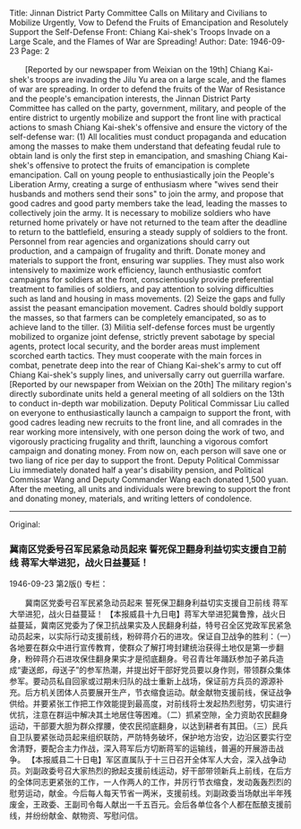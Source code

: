 Title: Jinnan District Party Committee Calls on Military and Civilians to Mobilize Urgently, Vow to Defend the Fruits of Emancipation and Resolutely Support the Self-Defense Front: Chiang Kai-shek's Troops Invade on a Large Scale, and the Flames of War are Spreading!
Author:
Date: 1946-09-23
Page: 2

　　[Reported by our newspaper from Weixian on the 19th] Chiang Kai-shek's troops are invading the Jilu Yu area on a large scale, and the flames of war are spreading. In order to defend the fruits of the War of Resistance and the people's emancipation interests, the Jinnan District Party Committee has called on the party, government, military, and people of the entire district to urgently mobilize and support the front line with practical actions to smash Chiang Kai-shek's offensive and ensure the victory of the self-defense war: (1) All localities must conduct propaganda and education among the masses to make them understand that defeating feudal rule to obtain land is only the first step in emancipation, and smashing Chiang Kai-shek's offensive to protect the fruits of emancipation is complete emancipation. Call on young people to enthusiastically join the People's Liberation Army, creating a surge of enthusiasm where "wives send their husbands and mothers send their sons" to join the army, and propose that good cadres and good party members take the lead, leading the masses to collectively join the army. It is necessary to mobilize soldiers who have returned home privately or have not returned to the team after the deadline to return to the battlefield, ensuring a steady supply of soldiers to the front. Personnel from rear agencies and organizations should carry out production, and a campaign of frugality and thrift. Donate money and materials to support the front, ensuring war supplies. They must also work intensively to maximize work efficiency, launch enthusiastic comfort campaigns for soldiers at the front, conscientiously provide preferential treatment to families of soldiers, and pay attention to solving difficulties such as land and housing in mass movements. (2) Seize the gaps and fully assist the peasant emancipation movement. Cadres should boldly support the masses, so that farmers can be completely emancipated, so as to achieve land to the tiller. (3) Militia self-defense forces must be urgently mobilized to organize joint defense, strictly prevent sabotage by special agents, protect local security, and the border areas must implement scorched earth tactics. They must cooperate with the main forces in combat, penetrate deep into the rear of Chiang Kai-shek's army to cut off Chiang Kai-shek's supply lines, and universally carry out guerrilla warfare.
    [Reported by our newspaper from Weixian on the 20th] The military region's directly subordinate units held a general meeting of all soldiers on the 13th to conduct in-depth war mobilization. Deputy Political Commissar Liu called on everyone to enthusiastically launch a campaign to support the front, with good cadres leading new recruits to the front line, and all comrades in the rear working more intensively, with one person doing the work of two, and vigorously practicing frugality and thrift, launching a vigorous comfort campaign and donating money. From now on, each person will save one or two liang of rice per day to support the front. Deputy Political Commissar Liu immediately donated half a year's disability pension, and Political Commissar Wang and Deputy Commander Wang each donated 1,500 yuan. After the meeting, all units and individuals were brewing to support the front and donating money, materials, and writing letters of condolence.



<hr /> 

Original: 


### 冀南区党委号召军民紧急动员起来  誓死保卫翻身利益切实支援自卫前线  蒋军大举进犯，战火日益蔓延！

1946-09-23
第2版()
专栏：

　　冀南区党委号召军民紧急动员起来
    誓死保卫翻身利益切实支援自卫前线
    蒋军大举进犯，战火日益蔓延！
    【本报威县十九日电】蒋军大举进犯冀鲁豫，战火日益蔓延，冀南区党委为了保卫抗战果实及人民翻身利益，特号召全区党政军民紧急动员起来，以实际行动支援前线，粉碎蒋介石的进攻。保证自卫战争的胜利：（一）各地要在群众中进行宣传教育，使群众了解打垮封建统治获得土地仅是第一步翻身，粉碎蒋介石进攻保住翻身果实才是彻底翻身。号召青壮年踊跃参加子弟兵造成“妻送郎，母送子”的参军热潮，并提出好干部好党员要以身作则，带领群众集体参军。要动员私自回家或过期未归队的战士重新上战场，保证前方兵员的源源补充。后方机关团体人员要展开生产，节衣缩食运动。献金献物支援前线，保证战争供给。并要紧张工作把工作效能提到最高度，对前线将士发起热烈慰劳，切实进行优抗，注意在群运中解决其土地居住等困难。（二）抓紧空隙，全力资助农民翻身运动，干部要大胆为群众撑腰，使农民彻底翻身，以达到耕者有其田。（三）民兵自卫队要紧张动员起来组织联防，严防特务破坏，保护地方治安，边沿区要实行空舍清野，要配合主力作战，深入蒋军后方切断蒋军的运输线，普遍的开展游击战争。
    【本报威县二十日电】军区直属队于十三日召开全体军人大会，深入战争动员。刘副政委号召大家热烈的掀起支援前线运动，好干部带领新兵上前线，在后方的全体同志更紧张的工作，一人作两人的工作，并厉行节衣缩食，发动轰轰烈烈的慰劳运动，献金。今后每人每天节省一两米，支援前线。刘副政委当场献出半年残废金，王政委、王副司令每人献出一千五百元。会后各单位各个人都在酝酿支援前线，并纷纷献金、献物资、写慰问信。
